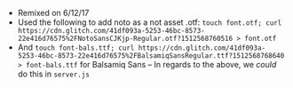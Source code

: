 - Remixed on 6/12/17
- Used the following to add noto as a not asset .otf: `touch font.otf; curl https://cdn.glitch.com/41df093a-5253-46bc-8573-22e416d76575%2FNotoSansCJKjp-Regular.otf?1512568760516 > font.otf`
- And `touch font-bals.ttf; curl https://cdn.glitch.com/41df093a-5253-46bc-8573-22e416d76575%2FBalsamiqSansRegular.ttf?1512568768640 > font-bals.ttf` for Balsamiq Sans
– In regards to the above, we _could_ do this in `server.js`
